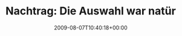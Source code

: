 ---
retweeted: false
source: <a href="http://twitter.com" rel="nofollow">Twitter Web Client</a>
entities:
  hashtags:
  - text: hust
    indices:
    - '66'
    - '71'
  - text: ff
    indices:
    - '72'
    - '75'
  symbols: []
  user_mentions: []
  urls: []
display_text_range:
- '0'
- '75'
favorite_count: '0'
id_str: '3176307889'
truncated: false
retweet_count: '0'
id: '3176307889'
created_at: Fri Aug 07 10:40:18 +0000 2009
favorited: false
full_text: 'Nachtrag: Die Auswahl war natürlich deutschland + österreichweit. #hust
  #ff'
lang: de
tags:
- hust
- ff
- pesos:twitter
date: '2009-08-07T10:40:18+00:00'
src: https://twitter.com/bascht/status/3176307889
original_url: https://twitter.com/bascht/status/3176307889
type: twitter_tweet
text: 'Nachtrag: Die Auswahl war natürlich deutschland + österreichweit. #hust #ff'
title: 'Nachtrag: Die Auswahl war natür'

---